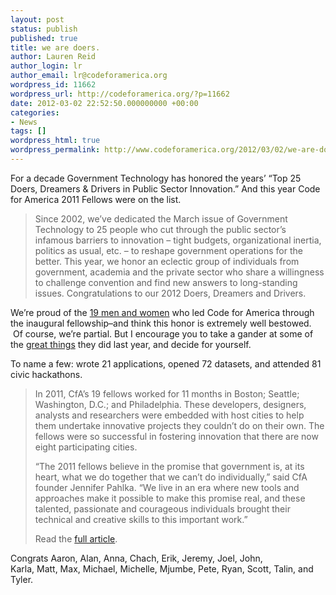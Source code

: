 ```yaml
---
layout: post
status: publish
published: true
title: we are doers.
author: Lauren Reid
author_login: lr
author_email: lr@codeforamerica.org
wordpress_id: 11662
wordpress_url: http://codeforamerica.org/?p=11662
date: 2012-03-02 22:52:50.000000000 +00:00
categories:
- News
tags: []
wordpress_html: true
wordpress_permalink: http://www.codeforamerica.org/2012/03/02/we-are-doers/
---
```


<p>For a decade Government Technology has honored the years’ “Top 25 Doers, Dreamers &amp; Drivers in Public Sector Innovation.” And this year Code for America 2011 Fellows were on the list.</p>
<blockquote><p>Since 2002, we’ve dedicated the March issue of Government Technology to 25 people who cut through the public sector’s infamous barriers to innovation – tight budgets, organizational inertia, politics as usual, etc. – to reshape government operations for the better. This year, we honor an eclectic group of individuals from government, academia and the private sector who share a willingness to challenge convention and find new answers to long-standing issues. Congratulations to our 2012 Doers, Dreamers and Drivers.</p></blockquote>
<p>We’re proud of the <a href="http://codeforamerica.org/2011-fellows/" target="_blank">19 men and women</a> who led Code for America through the inaugural fellowship–and think this honor is extremely well bestowed.  Of course, we’re partial. But I encourage you to take a gander at some of the <a href="http://codeforamerica.org/projects" target="_blank">great things</a> they did last year, and decide for yourself.</p>
<p>To name a few: wrote 21 applications, opened 72 datasets, and attended 81 civic hackathons.</p>
<blockquote><p>In 2011, CfA’s 19 fellows worked for 11 months in Boston; Seattle; Washington, D.C.; and Philadelphia. These developers, designers, analysts and researchers were embedded with host cities to help them undertake innovative projects they couldn’t do on their own. The fellows were so successful in fostering innovation that there are now eight participating cities.</p>
<p>“The 2011 fellows believe in the promise that government is, at its heart, what we do together that we can’t do individually,” said CfA founder Jennifer Pahlka. “We live in an era where new tools and approaches make it possible to make this promise real, and these talented, passionate and courageous individuals brought their technical and creative skills to this important work.”</p>
<p>Read the <a href="http://www.govtech.com/top-25/Code-for-America-Fellows.html" target="_blank">full article</a>.</p></blockquote>
<p>Congrats Aaron, Alan, Anna, Chach, Erik, Jeremy, Joel, John, Karla, Matt, Max, Michael, Michelle, Mjumbe, Pete, Ryan, Scott, Talin, and Tyler.</p>
